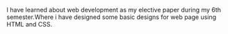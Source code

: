 I have learned about web development as my elective paper during my 6th semester.Where i have designed some basic designs for web page using HTML and CSS.
